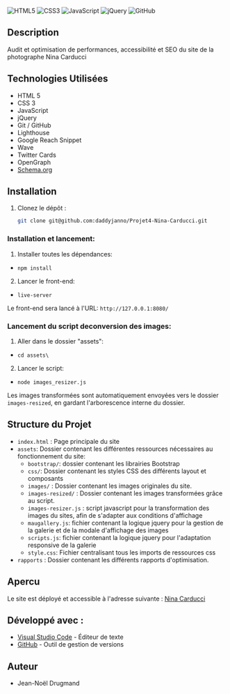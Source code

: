 ![HTML5](https://img.shields.io/badge/html5-%23E34F26.svg?style=for-the-badge&logo=html5&logoColor=white)
![CSS3](https://img.shields.io/badge/css3-%231572B6.svg?style=for-the-badge&logo=css3&logoColor=white)
![JavaScript](https://img.shields.io/badge/javascript-%23323330.svg?style=for-the-badge&logo=javascript&logoColor=%23F7DF1E)
![jQuery](https://img.shields.io/badge/jquery-%230769AD.svg?style=for-the-badge&logo=jquery&logoColor=white)
![GitHub](https://img.shields.io/badge/github-%23121011.svg?style=for-the-badge&logo=github&logoColor=white)

## Description

Audit et optimisation de performances, accessibilité et SEO du site de la photographe Nina Carducci

## Technologies Utilisées

-   HTML 5
-   CSS 3
-   JavaScript
-   jQuery
-   Git / GitHub
-   Lighthouse
-   Google Reach Snippet
-   Wave
-   Twitter Cards
-   OpenGraph
-   [Schema.org](<[www.schema.org](https://schema.org/)>)

## Installation

1. Clonez le dépôt :

    ```bash
    git clone git@github.com:daddyjanno/Projet4-Nina-Carducci.git
    ```

### Installation et lancement:

1. Installer toutes les dépendances:

-   `npm install`

2. Lancer le front-end:

-   `live-server`

Le front-end sera lancé à l'URL:
`http://127.0.0.1:8080/`

### Lancement du script deconversion des images:

1. Aller dans le dossier "assets":

-   `cd assets\`

2. Lancer le script:

-   `node images_resizer.js`

Les images transformées sont automatiquement envoyées vers le dossier `images-resized`, en gardant l'arborescence interne du dossier.

## Structure du Projet

-   `index.html` : Page principale du site
-   `assets`: Dossier contenant les différentes ressources nécessaires au fonctionnement du site:
    -   `bootstrap/`: dossier contenant les librairies Bootstrap
    -   `css/`: Dossier contenant les styles CSS des différents layout et composants
    -   `images/` : Dossier contenant les images originales du site.
    -   `images-resized/` : Dossier contenant les images transformées grâce au script.
    -   `images-resizer.js` : script javascript pour la transformation des images du sites, afin de s'adapter aux conditions d'affichage
    -   `maugallery.js`: fichier contenant la logique jquery pour la gestion de la galerie et de la modale d'affichage des images
    -   `scripts.js`: fichier contenant la logique jquery pour l'adaptation responsive de la galerie
    -   `style.css`: Fichier centralisant tous les imports de ressources css
-   `rapports` : Dossier contenant les différents rapports d'optimisation.

## Apercu

Le site est déployé et accessible à l'adresse suivante : [Nina Carducci](https://daddyjanno.github.io/Projet4-Nina-Carducci/)

## Développé avec :

-   [Visual Studio Code](https://code.visualstudio.com/) - Éditeur de texte
-   [GitHub](https://github.com/) - Outil de gestion de versions

## Auteur

-   Jean-Noël Drugmand
